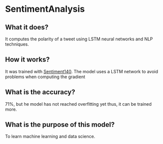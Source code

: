 # SentimentAnalysis

## What it does?
It computes the polarity of a tweet using LSTM neural networks and NLP techniques.

## How it works?
It was trained with [Sentiment140](http://help.sentiment140.com/for-students). The model uses a LSTM network to avoid problems
when computing the gradient

## What is the accuracy?
71%, but he model has not reached overfitting yet thus, it can be trained more.

## What is the purpose of this model?
To learn machine learning and data science.
